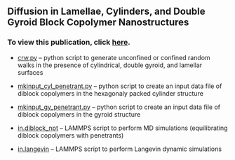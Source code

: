 ## Diffusion in Lamellae, Cylinders, and Double Gyroid Block Copolymer Nanostructures
### To view this publication, click [here](https://pubs.acs.org/doi/10.1021/acsmacrolett.8b00506). 

- [crw.py](https://github.com/hall-polymers/published-work/blob/master/2018-shen2018diffusion/crw.py) – python script to generate unconfined or confined random walks in the presence of cylindrical, double gyroid, and lamellar surfaces

- [mkinput_cyl_penetrant.py](https://github.com/hall-polymers/published-work/blob/master/2018-shen2018diffusion/mkinput_cyl_penetrant.py) – python script to create an input data file of diblock copolymers in the hexagonaly packed cylinder structure

- [mkinput_gy_penetrant.py](https://github.com/hall-polymers/published-work/blob/master/2018-shen2018diffusion/mkinput_gy_penetrant.py) – python script to create an input data file of diblock copolymers in the gyroid structure

- [in.diblock_npt](https://github.com/hall-polymers/published-work/blob/master/2018-shen2018diffusion/in.diblock_npt) – LAMMPS script to perform MD simulations (equilibrating diblock copolymers with penetrants)

- [in.langevin](https://github.com/hall-polymers/published-work/blob/master/2018-shen2018diffusion/in.langevin) – LAMMPS script to perform Langevin dynamic simulations